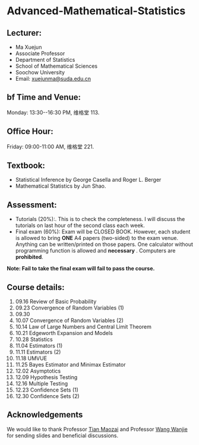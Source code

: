 # Advanced-Mathematical-Statistics
## Lecturer: 
- Ma Xuejun 
- Associate Professor
- Department of Statistics
- School of Mathematical Sciences
- Soochow University
- Email: xuejunma@suda.edu.cn
##  bf Time and Venue: 
Monday: 13:30--16:30 PM, 维格堂 113.
## Office Hour: 
 Friday: 09:00-11:00 AM, 维格堂 221.
## Textbook:
- Statistical Inference by George Casella and Roger L. Berger
- Mathematical Statistics by Jun Shao.
## Assessment:
- Tutorials (20%):. This is to check the completeness. I will discuss the tutorials on
last hour of the second class each week.
- Final exam (60\%):  Exam will be CLOSED BOOK. However, each student is
allowed to bring **ONE** A4 papers (two-sided) to the exam venue. Anything can be
written/printed on those papers. One calculator without programming function
is allowed and **necessary** . Computers are **prohibited**.

**Note: Fail to take the final exam will fail to pass the course.**

## Course details:
1. 09.16  Review of Basic Probability
2. 09.23  Convergence of Random Variables (1)
3. 09.30  
4. 10.07 Convergence of Random Variables (2)
5. 10.14  Law of Large Numbers and Central Limit Theorem
6. 10.21  Edgeworth Expansion and  Models
7. 10.28  Statistics
8. 11.04  Estimators (1)
9. 11.11  Estimators (2)
10. 11.18  UMVUE
11. 11.25  Bayes Estimator and Minimax Estimator
12. 12.02  Asymptotics
13. 12.09  Hypothesis Testing
14. 12.16  Multiple Testing
15. 12.23  Confidence Sets (1)
16. 12.30  Confidence Sets (2)

## Acknowledgements
We would like to thank Professor [Tian Maozai](http://stat.ruc.edu.cn/teacher_more.php?id=54&cid=25) and Professor [Wang Wanjie](http://blog.nus.edu.sg/staww/) for sending slides and  beneficial discussions.
